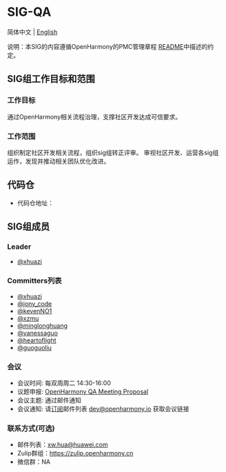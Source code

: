 # SIG-QA
简体中文 | [English](./sig_template.md)

说明：本SIG的内容遵循OpenHarmony的PMC管理章程 [README](/zh/pmc.md)中描述的约定。

## SIG组工作目标和范围

### 工作目标
 通过OpenHarmony相关流程治理，支撑社区开发达成可信要求。 

### 工作范围
 组织制定社区开发相关流程，组织sig组转正评审。
 审视社区开发、运营各sig组运作，发现并推动相关团队优化改进。

## 代码仓
- 代码仓地址：
  

## SIG组成员

### Leader
- [@xhuazi](https://gitee.com/xhuazi)

### Committers列表
- [@xhuazi](https://gitee.com/xhuazi)
- [@jony_code](https://gitee.com/jony_code)
- [@kevenNO1](https://gitee.com/kevenNO1)
- [@xzmu](https://gitee.com/xzmu)
- [@minglonghuang](https://gitee.com/minglonghuang)
- [@vanessaguo](https://gitee.com/vanessaguo)
- [@heartoflight](https://gitee.com/heartoflight)
- [@guoguoliu](https://gitee.com/guoguoliu)


### 会议
- 会议时间: 每双周周二 14:30-16:00
- 议题申报: [OpenHarmony QA Meeting Proposal](https://shimo.im/sheets/6QqqWJX99xrWWqJg/MODOC)
- 会议主题: 通过邮件通知
- 会议通知: 请[订阅](https://lists.openatom.io/postorius/lists/dev.openharmony.io)邮件列表 dev@openharmony.io 获取会议链接

### 联系方式(可选)

- 邮件列表：xw.hua@huawei.com
- Zulip群组：https://zulip.openharmony.cn
- 微信群：NA
